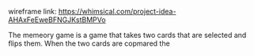 wireframe link:
https://whimsical.com/project-idea-AHAxFeEweBFNGJKstBMPVo

The memeory game is a game that takes two cards that are selected and flips them. 
When the two cards are copmared the 
